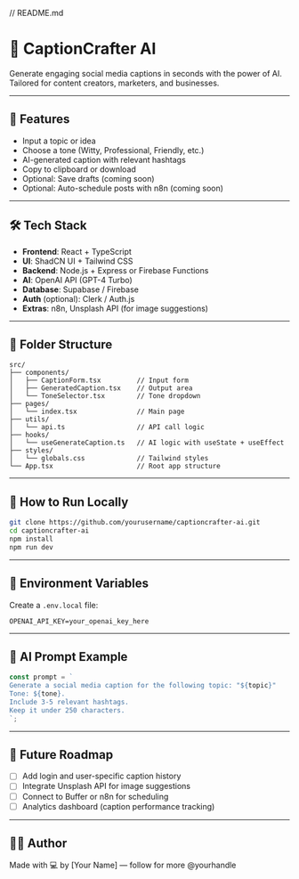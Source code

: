 // README.md

# 📸 CaptionCrafter AI

Generate engaging social media captions in seconds with the power of AI. Tailored for content creators, marketers, and businesses.

---

## 🚀 Features

- Input a topic or idea
- Choose a tone (Witty, Professional, Friendly, etc.)
- AI-generated caption with relevant hashtags
- Copy to clipboard or download
- Optional: Save drafts (coming soon)
- Optional: Auto-schedule posts with n8n (coming soon)

---

## 🛠 Tech Stack

- **Frontend**: React + TypeScript
- **UI**: ShadCN UI + Tailwind CSS
- **Backend**: Node.js + Express or Firebase Functions
- **AI**: OpenAI API (GPT-4 Turbo)
- **Database**: Supabase / Firebase
- **Auth** (optional): Clerk / Auth.js
- **Extras**: n8n, Unsplash API (for image suggestions)

---

## 📂 Folder Structure

```
src/
├── components/
│   ├── CaptionForm.tsx         // Input form
│   ├── GeneratedCaption.tsx    // Output area
│   └── ToneSelector.tsx        // Tone dropdown
├── pages/
│   └── index.tsx               // Main page
├── utils/
│   └── api.ts                  // API call logic
├── hooks/
│   └── useGenerateCaption.ts   // AI logic with useState + useEffect
├── styles/
│   └── globals.css             // Tailwind styles
└── App.tsx                     // Root app structure
```

---

## 🔧 How to Run Locally

```bash
git clone https://github.com/yourusername/captioncrafter-ai.git
cd captioncrafter-ai
npm install
npm run dev
```

---

## 🔑 Environment Variables

Create a `.env.local` file:
```env
OPENAI_API_KEY=your_openai_key_here
```

---

## 🧠 AI Prompt Example
```ts
const prompt = `
Generate a social media caption for the following topic: "${topic}"
Tone: ${tone}.
Include 3-5 relevant hashtags.
Keep it under 250 characters.
`;
```

---

## 🧪 Future Roadmap

- [ ] Add login and user-specific caption history
- [ ] Integrate Unsplash API for image suggestions
- [ ] Connect to Buffer or n8n for scheduling
- [ ] Analytics dashboard (caption performance tracking)

---

## 🧑‍💻 Author

Made with 💻 by [Your Name] — follow for more @yourhandle

